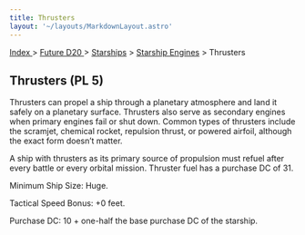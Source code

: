 ```yaml
---
title: Thrusters
layout: '~/layouts/MarkdownLayout.astro'
---
```


[ Index ](/) > [ Future D20 ](/future.d20.srd) > [Starships](/future.d20.srd/starships) > [Starship Engines](/future.d20.srd/starships/starship) > Thrusters

## Thrusters (PL 5)

Thrusters can propel a ship through a planetary atmosphere and land it safely
on a planetary surface. Thrusters also serve as secondary engines when primary
engines fail or shut down. Common types of thrusters include the scramjet,
chemical rocket, repulsion thrust, or powered airfoil, although the exact form
doesn’t matter.

A ship with thrusters as its primary source of propulsion must refuel after
every battle or every orbital mission. Thruster fuel has a purchase DC of 31.

Minimum Ship Size: Huge.

Tactical Speed Bonus: +0 feet.

Purchase DC: 10 + one-half the base purchase DC of the starship.

